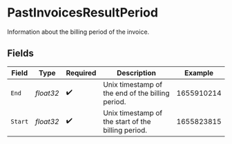 # PastInvoicesResultPeriod

Information about the billing period of the invoice.


## Fields

| Field                                              | Type                                               | Required                                           | Description                                        | Example                                            |
| -------------------------------------------------- | -------------------------------------------------- | -------------------------------------------------- | -------------------------------------------------- | -------------------------------------------------- |
| `End`                                              | *float32*                                          | :heavy_check_mark:                                 | Unix timestamp of the end of the billing period.   | 1655910214                                         |
| `Start`                                            | *float32*                                          | :heavy_check_mark:                                 | Unix timestamp of the start of the billing period. | 1655823815                                         |